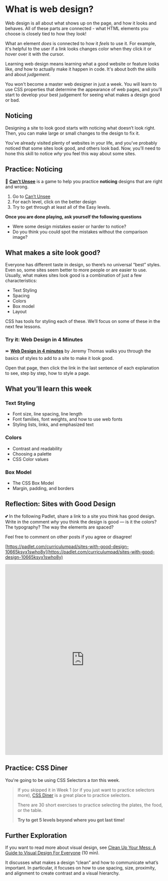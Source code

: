 # What is web design?

Web design is all about what shows up on the page, and how it looks and behaves. 
All of these parts are connected - what HTML elements you choose is closely tied to how they look! 

What an element _does_ is connected to how it _feels_ to use it. For example, 
it's helpful to the user if a link looks changes color when they click it or hover over it with the
cursor.

Learning web design means learning what a good website or feature looks like,
_and_ how to actually make it happen in code. It's about both the _skills_ and
about _judgement_.

You won't become a master web designer in just a week. You will learn to
use CSS properties that determine the appearance of web pages, and you'll
start to develop your best judgement for seeing what makes a design good or bad.

## Noticing

Designing a site to look good starts with noticing what doesn’t look right. Then, 
you can make large or small changes to the design to fix it.

You’ve already visited plenty of websites in your life, and you’ve probably noticed that some sites look good, and others look bad. Now, you’ll need to hone this skill to notice *why* you feel this way about some sites.

## Practice: Noticing

<aside>

👀 **[Can’t Unsee](https://cantunsee.space/)** is a game to help you practice **noticing** designs that are right and wrong.

1. Go to [Can’t Unsee](https://cantunsee.space/)
2. For each level, click on the better design
3. Try to get through at least all of the Easy levels.

**Once you are done playing, ask yourself the following questions**

- Were some design mistakes easier or harder to notice?
- Do you think you could spot the mistakes without the comparison image?

</aside>

## What makes a site look good?

Everyone has different taste in design, so there’s no universal “best” styles. Even so, some sites seem better to more people or are easier to use. Usually, what makes sites look good is a combination of just a few characteristics:

- Text Styling
- Spacing
- Colors
- Box model
- Layout

CSS has tools for styling each of these. We’ll focus on some of these in the
next few lessons.

### Try it: Web Design in 4 Minutes

<aside>

⏩ **[Web Design in 4 minutes](https://jgthms.com/web-design-in-4-minutes)** by 
Jeremy Thomas walks you through the basics of styles to add to a site to make it 
look good.

Open that page, then click the link in the last sentence of each explanation to 
see, step by step, how to style a page.

</aside>

## What you’ll learn this week

### Text Styling

- Font size, line spacing, line length
- Font families, font weights, and how to use web fonts
- Styling lists, links, and emphasized text

### Colors

- Contrast and readability
- Choosing a palette
- CSS Color values

### Box Model

- The CSS Box Model
- Margin, padding, and borders

## Reflection: Sites with Good Design

<aside>

💕 In the following Padlet, share a link to a site you think has good design. 
Write in the comment _why_ you think the design is good — is it the colors? The 
typography? The way the elements are spaced? 

Feel free to comment on other posts if you agree or disagree!

[https://padlet.com/curriculumpad/sites-with-good-design-10665ksyx1swho8y](https://padlet.com/curriculumpad/sites-with-good-design-10665ksyx1swho8y)

</aside>

<div style="border:1px solid rgba(0,0,0,0.1);border-radius:2px;box-sizing:border-box;overflow:hidden;position:relative;width:100%;background:#F4F4F4"><iframe src="https://padlet.com/curriculumpad/sites-with-good-design-10665ksyx1swho8y" frameborder="0" allow="camera;microphone;geolocation" style="width:100%;height:608px;display:block;padding:0;margin:0"></iframe></div>

## Practice: CSS Diner

You're going to be using CSS Selectors a _ton_ this week.

> If you skipped it in Week 1 (or if you just want to practice selectors more), 
> [CSS Diner](https://flukeout.github.io/) is a great place to practice selectors.
>
> There are 30 short exercises to practice selecting the plates, the food, or the table.
>
> **Try to get 5 levels beyond where you got last time!**

## Further Exploration

If you want to read more about visual design, see 
[Clean Up Your Mess: A Guide to Visual Design For Everyone](https://www.visualmess.com/) (10 min).

It discusses what makes a design “clean” and how to communicate what’s important. 
In particular, it focuses on how to use spacing, size, proximity, and alignment 
to create contrast and a visual hierarchy.
